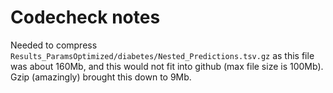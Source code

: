 
# Codecheck notes

Needed to compress
`Results_ParamsOptimized/diabetes/Nested_Predictions.tsv.gz` as this
file was about 160Mb, and this would not fit into github (max file
size is 100Mb).  Gzip (amazingly) brought this down to 9Mb.
